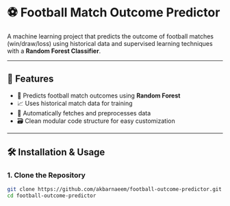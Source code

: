# ⚽️ Football Match Outcome Predictor

A machine learning project that predicts the outcome of football matches (win/draw/loss) using historical data and supervised learning techniques with a **Random Forest Classifier**.

---

## 🚀 Features

- 🧠 Predicts football match outcomes using **Random Forest**
- 📈 Uses historical match data for training
- 🔄 Automatically fetches and preprocesses data
- 🗃️ Clean modular code structure for easy customization

---


## 🛠️ Installation & Usage

### 1. Clone the Repository

```bash
git clone https://github.com/akbarnaeem/football-outcome-predictor.git
cd football-outcome-predictor

